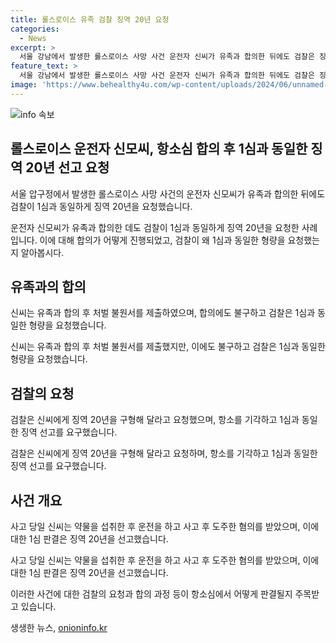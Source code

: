 ```yaml
---
title: 롤스로이스 유족 검찰 징역 20년 요청
categories:
  - News
excerpt: >
  서울 강남에서 발생한 롤스로이스 사망 사건 운전자 신씨가 유족과 합의한 뒤에도 검찰은 징역 20년을 요청했다. 신씨는 합의 후 죄가 가벼워지는 것이 아니라는 발언을 했지만, 검찰은 증거 인멸 등의 이유로 항소를 기각하고 처벌을 요청했다. 신씨는 약물에 취해 사망사고를 일으킨 것으로 밝혀졌으며, 현재 다른 혐의로도 재판을 받고 있다.
feature_text: >
  서울 강남에서 발생한 롤스로이스 사망 사건 운전자 신씨가 유족과 합의한 뒤에도 검찰은 징역 20년을 요청했다. 신씨는 합의 후 죄가 가벼워지는 것이 아니라는 발언을 했지만, 검찰은 증거 인멸 등의 이유로 항소를 기각하고 처벌을 요청했다. 신씨는 약물에 취해 사망사고를 일으킨 것으로 밝혀졌으며, 현재 다른 혐의로도 재판을 받고 있다.
image: 'https://www.behealthy4u.com/wp-content/uploads/2024/06/unnamed-file.png'
---
```


<p><img src="https://www.behealthy4u.com/wp-content/uploads/2024/06/unnamed-file.png" alt="info 속보" /></p>

<h2 data-ke-size="size26">롤스로이스 운전자 신모씨, 항소심 합의 후 1심과 동일한 징역 20년 선고 요청</h2>

<p data-ke-size="size16">서울 압구정에서 발생한 롤스로이스 사망 사건의 운전자 신모씨가 유족과 합의한 뒤에도 검찰이 1심과 동일하게 징역 20년을 요청했습니다.</p>

<p>운전자 신모씨가 유족과 합의한 데도 검찰이 1심과 동일하게 징역 20년을 요청한 사례입니다. 이에 대해 합의가 어떻게 진행되었고, 검찰이 왜 1심과 동일한 형량을 요청했는지 알아봅시다.</p>

<h2 data-ke-size="size24">유족과의 합의</h2>

<p data-ke-size="size16">신씨는 유족과 합의 후 처벌 불원서를 제출하였으며, 합의에도 불구하고 검찰은 1심과 동일한 형량을 요청했습니다.</p>

<p>신씨는 유족과 합의 후 처벌 불원서를 제출했지만, 이에도 불구하고 검찰은 1심과 동일한 형량을 요청했습니다.</p>

<h2 data-ke-size="size24">검찰의 요청</h2>

<p data-ke-size="size16">검찰은 신씨에게 징역 20년을 구형해 달라고 요청했으며, 항소를 기각하고 1심과 동일한 징역 선고를 요구했습니다.</p>

<p>검찰은 신씨에게 징역 20년을 구형해 달라고 요청하며, 항소를 기각하고 1심과 동일한 징역 선고를 요구했습니다.</p>

<h2 data-ke-size="size24">사건 개요</h2>

<p data-ke-size="size16">사고 당일 신씨는 약물을 섭취한 후 운전을 하고 사고 후 도주한 혐의를 받았으며, 이에 대한 1심 판결은 징역 20년을 선고했습니다.</p>

<p>사고 당일 신씨는 약물을 섭취한 후 운전을 하고 사고 후 도주한 혐의를 받았으며, 이에 대한 1심 판결은 징역 20년을 선고했습니다.</p>

<p>이러한 사건에 대한 검찰의 요청과 합의 과정 등이 항소심에서 어떻게 판결될지 주목받고 있습니다.</p>
생생한 뉴스, <a href="https://onioninfo.kr" rel="dofollow">onioninfo.kr</a>


